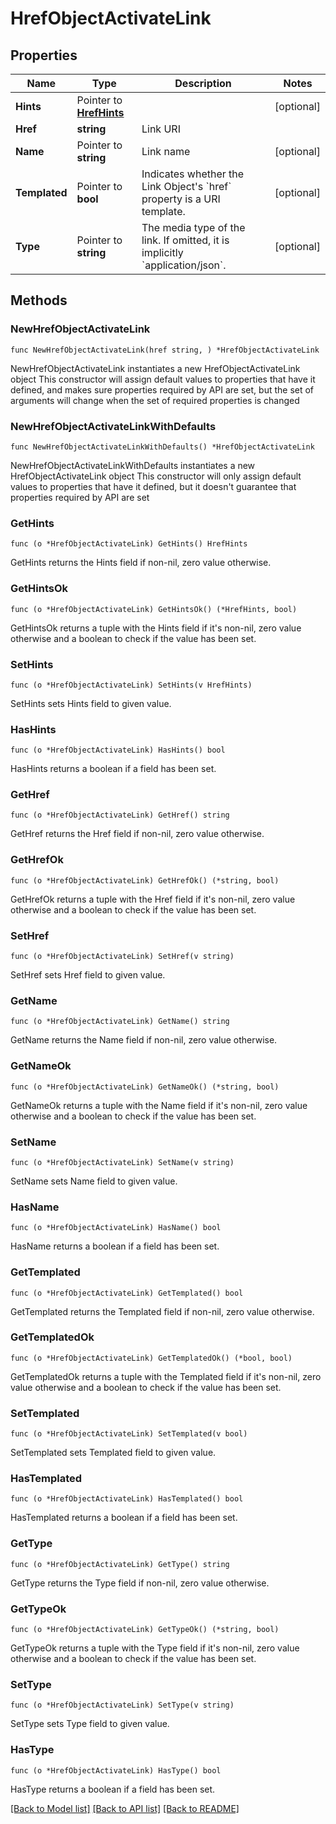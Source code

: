 # HrefObjectActivateLink

## Properties

Name | Type | Description | Notes
------------ | ------------- | ------------- | -------------
**Hints** | Pointer to [**HrefHints**](HrefHints.md) |  | [optional] 
**Href** | **string** | Link URI | 
**Name** | Pointer to **string** | Link name | [optional] 
**Templated** | Pointer to **bool** | Indicates whether the Link Object&#39;s &#x60;href&#x60; property is a URI template. | [optional] 
**Type** | Pointer to **string** | The media type of the link. If omitted, it is implicitly &#x60;application/json&#x60;. | [optional] 

## Methods

### NewHrefObjectActivateLink

`func NewHrefObjectActivateLink(href string, ) *HrefObjectActivateLink`

NewHrefObjectActivateLink instantiates a new HrefObjectActivateLink object
This constructor will assign default values to properties that have it defined,
and makes sure properties required by API are set, but the set of arguments
will change when the set of required properties is changed

### NewHrefObjectActivateLinkWithDefaults

`func NewHrefObjectActivateLinkWithDefaults() *HrefObjectActivateLink`

NewHrefObjectActivateLinkWithDefaults instantiates a new HrefObjectActivateLink object
This constructor will only assign default values to properties that have it defined,
but it doesn't guarantee that properties required by API are set

### GetHints

`func (o *HrefObjectActivateLink) GetHints() HrefHints`

GetHints returns the Hints field if non-nil, zero value otherwise.

### GetHintsOk

`func (o *HrefObjectActivateLink) GetHintsOk() (*HrefHints, bool)`

GetHintsOk returns a tuple with the Hints field if it's non-nil, zero value otherwise
and a boolean to check if the value has been set.

### SetHints

`func (o *HrefObjectActivateLink) SetHints(v HrefHints)`

SetHints sets Hints field to given value.

### HasHints

`func (o *HrefObjectActivateLink) HasHints() bool`

HasHints returns a boolean if a field has been set.

### GetHref

`func (o *HrefObjectActivateLink) GetHref() string`

GetHref returns the Href field if non-nil, zero value otherwise.

### GetHrefOk

`func (o *HrefObjectActivateLink) GetHrefOk() (*string, bool)`

GetHrefOk returns a tuple with the Href field if it's non-nil, zero value otherwise
and a boolean to check if the value has been set.

### SetHref

`func (o *HrefObjectActivateLink) SetHref(v string)`

SetHref sets Href field to given value.


### GetName

`func (o *HrefObjectActivateLink) GetName() string`

GetName returns the Name field if non-nil, zero value otherwise.

### GetNameOk

`func (o *HrefObjectActivateLink) GetNameOk() (*string, bool)`

GetNameOk returns a tuple with the Name field if it's non-nil, zero value otherwise
and a boolean to check if the value has been set.

### SetName

`func (o *HrefObjectActivateLink) SetName(v string)`

SetName sets Name field to given value.

### HasName

`func (o *HrefObjectActivateLink) HasName() bool`

HasName returns a boolean if a field has been set.

### GetTemplated

`func (o *HrefObjectActivateLink) GetTemplated() bool`

GetTemplated returns the Templated field if non-nil, zero value otherwise.

### GetTemplatedOk

`func (o *HrefObjectActivateLink) GetTemplatedOk() (*bool, bool)`

GetTemplatedOk returns a tuple with the Templated field if it's non-nil, zero value otherwise
and a boolean to check if the value has been set.

### SetTemplated

`func (o *HrefObjectActivateLink) SetTemplated(v bool)`

SetTemplated sets Templated field to given value.

### HasTemplated

`func (o *HrefObjectActivateLink) HasTemplated() bool`

HasTemplated returns a boolean if a field has been set.

### GetType

`func (o *HrefObjectActivateLink) GetType() string`

GetType returns the Type field if non-nil, zero value otherwise.

### GetTypeOk

`func (o *HrefObjectActivateLink) GetTypeOk() (*string, bool)`

GetTypeOk returns a tuple with the Type field if it's non-nil, zero value otherwise
and a boolean to check if the value has been set.

### SetType

`func (o *HrefObjectActivateLink) SetType(v string)`

SetType sets Type field to given value.

### HasType

`func (o *HrefObjectActivateLink) HasType() bool`

HasType returns a boolean if a field has been set.


[[Back to Model list]](../README.md#documentation-for-models) [[Back to API list]](../README.md#documentation-for-api-endpoints) [[Back to README]](../README.md)


